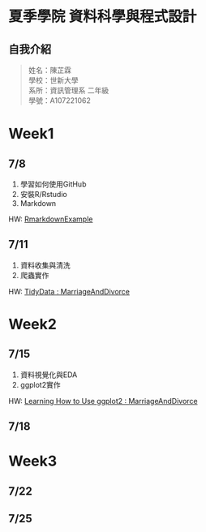 # 夏季學院 資料科學與程式設計
## 自我介紹
> 姓名：陳芷霖 <br />
> 學校：世新大學 <br />
> 系所：資訊管理系 二年級 <br />
> 學號：A107221062 <br />

# Week1 
## 7/8
1. 學習如何使用GitHub <br />
2. 安裝R/Rstudio<br />
3. Markdown<br />

HW:
[RmarkdownExample](https://anniechen1226.github.io/RClassRepository/Week1/RMarkdownExample.html)
## 7/11
1. 資料收集與清洗<br />
2. 爬蟲實作<br />

HW:
[TidyData : MarriageAndDivorce](https://anniechen1226.github.io/RClassRepository/Week1/MarriageAndDivorce.html)
# Week2
## 7/15
1. 資料視覺化與EDA<br />
2. ggplot2實作<br />

HW:
[Learning How to Use ggplot2 : MarriageAndDivorce](https://anniechen1226.github.io/RClassRepository/Week2/20190715/MarriageAndDivorce.html)
## 7/18
# Week3
## 7/22
## 7/25



